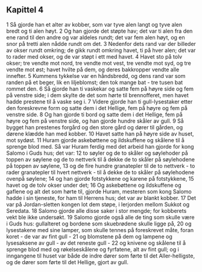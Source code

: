 ## Kapittel 4

1 Så gjorde han et alter av kobber, som var tyve alen langt og tyve alen bredt og ti alen høyt.
2 Og han gjorde det støpte hav; det var ti alen fra den ene rand til den andre og var aldeles rundt; det var fem alen høyt, og en snor på tretti alen nådde rundt om det.
3 Nedenfor dets rand var der billeder av okser rundt omkring; de gikk rundt omkring havet, ti på hver alen; det var to rader med okser, og de var støpt i ett med havet.
4 Havet sto på tolv okser; tre vendte mot nord, tre vendte mot vest, tre vendte mot syd, og tre vendte mot øst; havet hvilte på dem, og deres bakkropper vendte alle innefter.
5 Kummens tykkelse var en håndsbredd, og dens rand var som randen på et beger, lik en liljeblomst; den tok mange bat - tre tusen bat rommet den.
6 Så gjorde han ti vaskekar og satte fem på høyre side og fem på venstre side; i dem skylte de det som hørte til brennofferet, men havet hadde prestene til å vaske seg i.
7 Videre gjorde han ti gull-lysestaker etter den foreskrevne form og satte dem i det Hellige, fem på høyre og fem på venstre side.
8 Og han gjorde ti bord og satte dem i det Hellige, fem på høyre og fem på venstre side, og han gjorde hundre skåler av gull.
9 Så bygget han prestenes forgård og den store gård og dører til gården, og dørene klædde han med kobber.
10 Havet satte han på høyre side av huset, mot sydøst.
11 Huram gjorde askebøttene og ildskuffene og skålene til å sprenge blod med. Så var Huram ferdig med det arbeid han gjorde for kong Salomo i Guds hus; det var:
12 to søyler og de to skåler og søylehoder på toppen av søylene og de to nettverk til å dekke de to skåler på søylehodene på toppen av søylene,
13 og de fire hundre granatepler til de to nettverk - to rader granatepler til hvert nettverk - til å dekke de to skåler på søylehodene ovenpå søylene;
14 og han gjorde fotstykkene og karene på fotstykkene,
15 havet og de tolv okser under det;
16 Og askebøttene og ildskuffene og gaflene og alt det som hørte til, gjorde Huram, mesteren som kong Salomo hadde i sin tjeneste, for ham til Herrens hus; det var av blankt kobber.
17 Det var på Jordan-sletten kongen lot dem støpe, i lerjorden mellom Sukkot og Seredata.
18 Salomo gjorde alle disse saker i stor mengde; for kobberets vekt ble ikke undersøkt.
19 Salomo gjorde også alle de ting som skulle være i Guds hus: gullalteret og bordene som skuebrødene skulle ligge på,
20 og lysestakene med sine lamper, som skulle tennes på foreskrevet måte, foran koret - de var av fint gull -
21 og blomstene på dem og lampene og lysesaksene av gull - av det reneste gull -
22 og knivene og skålene til å sprenge blod med og røkelseskålene og fyrfatene, alt av fint gull; og i inngangene til huset var både de indre dører som førte til det Aller-helligste, og de dører som førte til det Hellige, gjort av gull.
